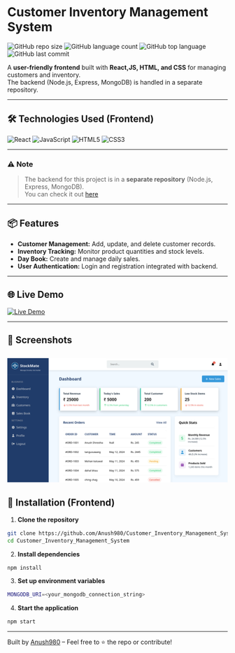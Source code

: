 # Customer Inventory Management System

![GitHub repo size](https://img.shields.io/github/repo-size/Anush980/Customer_Inventory_Management_System?style=flat-square)
![GitHub language count](https://img.shields.io/github/languages/count/Anush980/Customer_Inventory_Management_System?style=flat-square)
![GitHub top language](https://img.shields.io/github/languages/top/Anush980/Customer_Inventory_Management_System?style=flat-square)
![GitHub last commit](https://img.shields.io/github/last-commit/Anush980/Customer_Inventory_Management_System?style=flat-square)

A **user-friendly frontend** built with **React,JS, HTML, and CSS** for managing customers and inventory.  
The backend (Node.js, Express, MongoDB) is handled in a separate repository.

---

## 🛠 Technologies Used (Frontend)

![React](https://img.shields.io/badge/React-20232A?style=flat-square&logo=react&logoColor=61DAFB)
![JavaScript](https://img.shields.io/badge/JavaScript-F7DF1E?style=flat-square&logo=javascript&logoColor=black)
![HTML5](https://img.shields.io/badge/HTML5-E34F26?style=flat-square&logo=html5&logoColor=white)
![CSS3](https://img.shields.io/badge/CSS3-1572B6?style=flat-square&logo=css3&logoColor=white)

---

### ⚠️ Note
> The backend for this project is in a **separate repository** (Node.js, Express, MongoDB).  
You can check it out [here](https://github.com/Anush980/CIMS_Backend)

---

## 📦 Features

- **Customer Management:** Add, update, and delete customer records.  
- **Inventory Tracking:** Monitor product quantities and stock levels.  
- **Day Book:** Create and manage daily sales.  
- **User Authentication:** Login and registration integrated with backend.

---

## 🌐 Live Demo

[![Live Demo](https://img.shields.io/badge/CIMS%20Demo-Click-0D1117?style=for-the-badge&logo=github&logoColor=black)](https://cims-ebon.vercel.app/dashboard)

---
## 📸 Screenshots
![Dashboard](./src/assets/Preview/DashboardPreview.png)
---

## 🚀 Installation (Frontend)

1. **Clone the repository**
```bash
git clone https://github.com/Anush980/Customer_Inventory_Management_System.git
cd Customer_Inventory_Management_System
```
2. **Install dependencies**
```bash
npm install
```
3. **Set up environment variables**
 ```bash
MONGODB_URI=<your_mongodb_connection_string>
```
4. **Start the application**
```bash
npm start
```
---
Built by [Anush980](https://github.com/Anush980) – Feel free to ⭐ the repo or contribute!



   